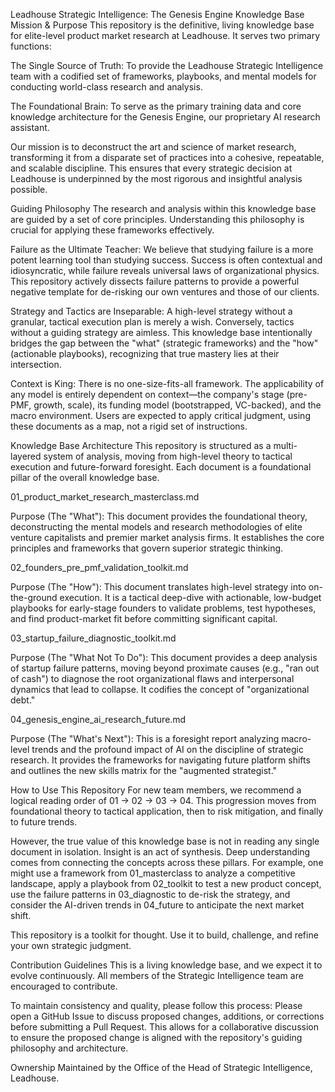Leadhouse Strategic Intelligence: The Genesis Engine Knowledge Base
Mission & Purpose
This repository is the definitive, living knowledge base for elite-level product market research at Leadhouse. It serves two primary functions:

The Single Source of Truth: To provide the Leadhouse Strategic Intelligence team with a codified set of frameworks, playbooks, and mental models for conducting world-class research and analysis.

The Foundational Brain: To serve as the primary training data and core knowledge architecture for the Genesis Engine, our proprietary AI research assistant.

Our mission is to deconstruct the art and science of market research, transforming it from a disparate set of practices into a cohesive, repeatable, and scalable discipline. This ensures that every strategic decision at Leadhouse is underpinned by the most rigorous and insightful analysis possible.

Guiding Philosophy
The research and analysis within this knowledge base are guided by a set of core principles. Understanding this philosophy is crucial for applying these frameworks effectively.

Failure as the Ultimate Teacher: We believe that studying failure is a more potent learning tool than studying success. Success is often contextual and idiosyncratic, while failure reveals universal laws of organizational physics. This repository actively dissects failure patterns to provide a powerful negative template for de-risking our own ventures and those of our clients.

Strategy and Tactics are Inseparable: A high-level strategy without a granular, tactical execution plan is merely a wish. Conversely, tactics without a guiding strategy are aimless. This knowledge base intentionally bridges the gap between the "what" (strategic frameworks) and the "how" (actionable playbooks), recognizing that true mastery lies at their intersection.

Context is King: There is no one-size-fits-all framework. The applicability of any model is entirely dependent on context—the company's stage (pre-PMF, growth, scale), its funding model (bootstrapped, VC-backed), and the macro environment. Users are expected to apply critical judgment, using these documents as a map, not a rigid set of instructions.

Knowledge Base Architecture
This repository is structured as a multi-layered system of analysis, moving from high-level theory to tactical execution and future-forward foresight. Each document is a foundational pillar of the overall knowledge base.

01_product_market_research_masterclass.md

Purpose (The "What"): This document provides the foundational theory, deconstructing the mental models and research methodologies of elite venture capitalists and premier market analysis firms. It establishes the core principles and frameworks that govern superior strategic thinking.

02_founders_pre_pmf_validation_toolkit.md

Purpose (The "How"): This document translates high-level strategy into on-the-ground execution. It is a tactical deep-dive with actionable, low-budget playbooks for early-stage founders to validate problems, test hypotheses, and find product-market fit before committing significant capital.

03_startup_failure_diagnostic_toolkit.md

Purpose (The "What Not To Do"): This document provides a deep analysis of startup failure patterns, moving beyond proximate causes (e.g., "ran out of cash") to diagnose the root organizational flaws and interpersonal dynamics that lead to collapse. It codifies the concept of "organizational debt."

04_genesis_engine_ai_research_future.md

Purpose (The "What's Next"): This is a foresight report analyzing macro-level trends and the profound impact of AI on the discipline of strategic research. It provides the frameworks for navigating future platform shifts and outlines the new skills matrix for the "augmented strategist."

How to Use This Repository
For new team members, we recommend a logical reading order of 01 -> 02 -> 03 -> 04. This progression moves from foundational theory to tactical application, then to risk mitigation, and finally to future trends.

However, the true value of this knowledge base is not in reading any single document in isolation. Insight is an act of synthesis. Deep understanding comes from connecting the concepts across these pillars. For example, one might use a framework from 01_masterclass to analyze a competitive landscape, apply a playbook from 02_toolkit to test a new product concept, use the failure patterns in 03_diagnostic to de-risk the strategy, and consider the AI-driven trends in 04_future to anticipate the next market shift.

This repository is a toolkit for thought. Use it to build, challenge, and refine your own strategic judgment.

Contribution Guidelines
This is a living knowledge base, and we expect it to evolve continuously. All members of the Strategic Intelligence team are encouraged to contribute.

To maintain consistency and quality, please follow this process:
Please open a GitHub Issue to discuss proposed changes, additions, or corrections before submitting a Pull Request. This allows for a collaborative discussion to ensure the proposed change is aligned with the repository's guiding philosophy and architecture.

Ownership
Maintained by the Office of the Head of Strategic Intelligence, Leadhouse.
